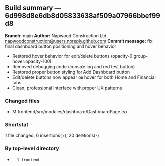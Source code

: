 ## Build summary — 6d998d8e6db8d05833638af509a07966bbef99d8

**Branch:** main
**Author:** Napwood Construction Ltd <napwoodconstruction@users.noreply.github.com>
**Commit message:** fix: final dashboard button positioning and hover behavior

- Restored hover behavior for edit/delete buttons (opacity-0 group-hover:opacity-100)
- Removed debugging code (console.log and red test button)
- Restored proper button styling for Add Dashboard button
- Edit/delete buttons now appear on hover for both Home and Financial tabs
- Clean, professional interface with proper UX patterns

### Changed files
 - M	frontend/src/modules/dashboard/DashboardPage.tsx

### Shortstat
 1 file changed, 6 insertions(+), 20 deletions(-)

### By top-level directory
 -       1 frontend
